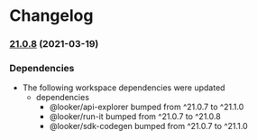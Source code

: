 # Changelog

### [21.0.8](https://www.github.com/looker-open-source/sdk-codegen/compare/extension-api-explorer-v21.0.7...extension-api-explorer-v21.0.8) (2021-03-19)


### Dependencies

* The following workspace dependencies were updated
  * dependencies
    * @looker/api-explorer bumped from ^21.0.7 to ^21.1.0
    * @looker/run-it bumped from ^21.0.7 to ^21.0.8
    * @looker/sdk-codegen bumped from ^21.0.7 to ^21.1.0

